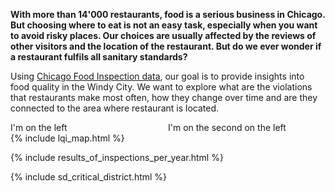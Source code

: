 

**With more than 14'000 restaurants, food is a serious business in Chicago. But choosing where to eat is not an easy task, especially when you want to avoid risky places. Our choices are usually affected by the reviews of other visitors and the location of the restaurant. But do we ever wonder if a restaurant fulfils all sanitary standards?**

Using [Chicago Food Inspection data](https://www.kaggle.com/chicago/chicago-food-inspections), our goal is to provide insights into food quality in the Windy City. We want to explore what are the violations that restaurants make most often, how they change over time and are they connected to the area where restaurant is located.

<div>
    <div style="float: left; width: 50%">I'm on the left</div>
    <div style="float: left; width: 50%">I'm on the second on the left</div>
    {% include lqi_map.html %}
</div>

{% include results_of_inspections_per_year.html %}

{% include sd_critical_district.html %}
